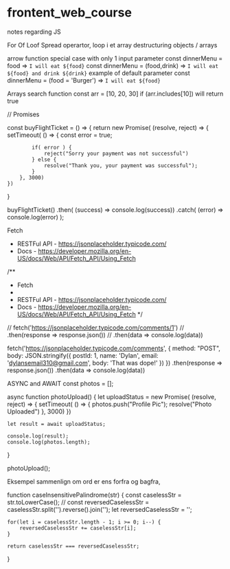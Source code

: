 # frontent_web_course
notes regarding JS

For Of Loof
Spread operartor, loop i et array
destructuring objects / arrays

arrow function
special case with only 1 input parameter
const dinnerMenu = food => `I will eat ${food}`
const dinnerMenu = (food,drink) => `I will eat ${food} and drink ${drink}`
example of default parameter
const dinnerMenu = (food = 'Burger') => `I will eat ${food}`

Arrays
search function 
const arr = [10, 20, 30]
if (arr.includes[10]) will return true


// Promises

const buyFlightTicket = () => {
    return new Promise( (resolve, reject) => {
        setTimeout( () => {
            const error = true;
            
            if( error ) {
                reject("Sorry your payment was not successful")
            } else {
                resolve("Thank you, your payment was successful");
            }
        }, 3000)
    })
}

buyFlightTicket()
.then( (success) => console.log(success))
.catch( (error) => console.log(error) );

Fetch
 * RESTFul API - https://jsonplaceholder.typicode.com/
 * Docs - https://developer.mozilla.org/en-US/docs/Web/API/Fetch_API/Using_Fetch



/**
 * Fetch
 * 
 * RESTFul API - https://jsonplaceholder.typicode.com/
 * Docs - https://developer.mozilla.org/en-US/docs/Web/API/Fetch_API/Using_Fetch
 */

// fetch('https://jsonplaceholder.typicode.com/comments/1')
//     .then(response => response.json())
//     .then(data => console.log(data))

fetch('https://jsonplaceholder.typicode.com/comments', {
        method: "POST",
        body: JSON.stringify({
            postId: 1,
            name: 'Dylan',
            email: 'dylansemail310@gmail.com',
            body: 'That was dope!'
        })
    })
    .then(response => response.json())
    .then(data => console.log(data))
    
ASYNC and AWAIT
const photos = [];

async function photoUpload() {
    let uploadStatus = new Promise( (resolve, reject) => {
        setTimeout( () => {
            photos.push("Profile Pic");
            resolve("Photo Uploaded")
        }, 3000)
    })
    
    let result = await uploadStatus;
    
    console.log(result);
    console.log(photos.length);
}

photoUpload();

Eksempel sammenlign om ord er ens forfra og bagfra, 

function caseInsensitivePalindrome(str) {
    const caselessStr = str.toLowerCase();
    // const reversedCaselessStr = caselessStr.split('').reverse().join(''); 
    let reversedCaselessStr = '';
    
    for(let i = caselessStr.length - 1; i >= 0; i--) {
        reversedCaselessStr += caselessStr[i];
    }
    
    return caselessStr === reversedCaselessStr;
}


